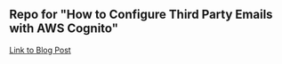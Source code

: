 ## Repo for "How to Configure Third Party Emails with AWS Cognito"

[Link to Blog Post](https://archive.is/k20wK)
